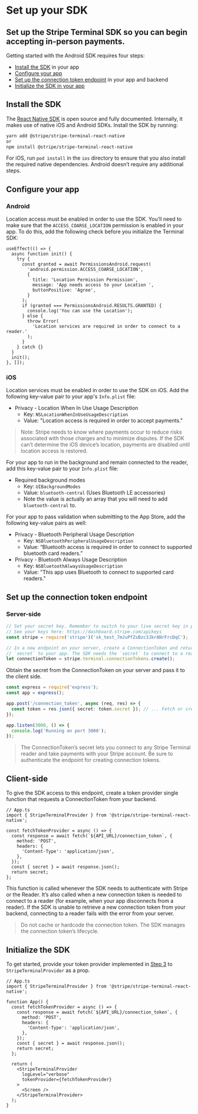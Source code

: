 # Set up your SDK

## Set up the Stripe Terminal SDK so you can begin accepting in-person payments.

Getting started with the Android SDK requires four steps:

- [Install the SDK](#install-the-sdk) in your app
- [Configure your app](#configure-your-app)
- [Set up the connection token endpoint](#set-up-the-connection-token-endpoint) in your app and backend
- [Initialize the SDK in your app](#initialize-the-sdk)

## Install the SDK

The [React Native SDK](https://github.com/stripe/stripe-terminal-react-native) is open source and fully documented. Internally, it makes use of native iOS and Android SDKs. Install the SDK by running:

```sh
yarn add @stripe/stripe-terminal-react-native
or
npm install @stripe/stripe-terminal-react-native
```

For iOS, run `pod install` in the `ios` directory to ensure that you also install the required native dependencies. Android doesn’t require any additional steps.

## Configure your app

### Android

Location access must be enabled in order to use the SDK. You’ll need to make sure that the `ACCESS_COARSE_LOCATION` permission is enabled in your app. To do this, add the following check before you initialize the Terminal SDK:

```tsx
useEffect(() => {
  async function init() {
    try {
      const granted = await PermissionsAndroid.request(
        'android.permission.ACCESS_COARSE_LOCATION',
        {
          title: 'Location Permission Permission',
          message: 'App needs access to your Location ',
          buttonPositive: 'Agree',
        }
      );
      if (granted === PermissionsAndroid.RESULTS.GRANTED) {
        console.log('You can use the Location');
      } else {
        throw Error(
          'Location services are required in order to connect to a reader.'
        );
      }
    } catch {}
  }
  init();
}, []);
```

### iOS

Location services must be enabled in order to use the SDK on iOS. Add the following key-value pair to your app's `Info.plist` file:

- Privacy - Location When In Use Usage Description
  - Key: `NSLocationWhenInUseUsageDescription`
  - Value: "Location access is required in order to accept payments."

> Note: Stripe needs to know where payments occur to reduce risks associated with those charges and to minimize disputes. If the SDK can’t determine the iOS device’s location, payments are disabled until location access is restored.

For your app to run in the background and remain connected to the reader, add this key-value pair to your `Info.plist` file:

- Required background modes
  - Key: `UIBackgroundModes`
  - Value: `bluetooth-central` (Uses Bluetooth LE accessories)
  - Note the value is actually an array that you will need to add `bluetooth-central` to.

For your app to pass validation when submitting to the App Store, add the following key-value pairs as well:

- Privacy - Bluetooth Peripheral Usage Description
  - Key: `NSBluetoothPeripheralUsageDescription`
  - Value: “Bluetooth access is required in order to connect to supported bluetooth card readers.”
- Privacy - Bluetooth Always Usage Description
  - Key: `NSBluetoothAlwaysUsageDescription`
  - Value: "This app uses Bluetooth to connect to supported card readers."

## Set up the connection token endpoint

### Server-side

```ts
// Set your secret key. Remember to switch to your live secret key in production.
// See your keys here: https://dashboard.stripe.com/apikeys
const stripe = require('stripe')('sk_test_7mJuPfZsBzc3JkrANrFrcDqC');

// In a new endpoint on your server, create a ConnectionToken and return the
// `secret` to your app. The SDK needs the `secret` to connect to a reader.
let connectionToken = stripe.terminal.connectionTokens.create();
```

Obtain the secret from the ConnectionToken on your server and pass it to the client side.

```ts
const express = require('express');
const app = express();

app.post('/connection_token', async (req, res) => {
  const token = res.json({ secret: token.secret }); // ... Fetch or create the ConnectionToken
});

app.listen(3000, () => {
  console.log('Running on port 3000');
});
```

> The ConnectionToken’s secret lets you connect to any Stripe Terminal reader and take payments with your Stripe account. Be sure to authenticate the endpoint for creating connection tokens.

## Client-side

To give the SDK access to this endpoint, create a token provider single function that requests a ConnectionToken from your backend.

```tsx
// App.ts
import { StripeTerminalProvider } from '@stripe/stripe-terminal-react-native';

const fetchTokenProvider = async () => {
  const response = await fetch(`${API_URL}/connection_token`, {
    method: 'POST',
    headers: {
      'Content-Type': 'application/json',
    },
  });
  const { secret } = await response.json();
  return secret;
};
```

This function is called whenever the SDK needs to authenticate with Stripe or the Reader. It’s also called when a new connection token is needed to connect to a reader (for example, when your app disconnects from a reader). If the SDK is unable to retrieve a new connection token from your backend, connecting to a reader fails with the error from your server.

> Do not cache or hardcode the connection token. The SDK manages the connection token’s lifecycle.

## Initialize the SDK

To get started, provide your token provider implemented in [Step 3](#set-up-the-connection-token-endpoint) to `StripeTerminalProvider` as a prop.

```tsx
// App.ts
import { StripeTerminalProvider } from '@stripe/stripe-terminal-react-native';

function App() {
  const fetchTokenProvider = async () => {
    const response = await fetch(`${API_URL}/connection_token`, {
      method: 'POST',
      headers: {
        'Content-Type': 'application/json',
      },
    });
    const { secret } = await response.json();
    return secret;
  };

  return (
    <StripeTerminalProvider
      logLevel="verbose"
      tokenProvider={fetchTokenProvider}
    >
      <Screen />
    </StripeTerminalProvider>
  );
}
```
